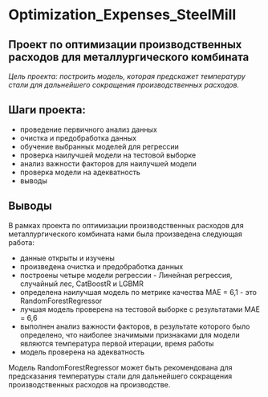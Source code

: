 # Optimization_Expenses_SteelMill


## Проект по оптимизации производственных расходов для металлургического комбината

*Цель проекта: построить модель, которая предскажет температуру стали для дальнейшего сокращения производственных расходов.*

## Шаги проекта:

- проведение первичного анализ данных <br />
- очистка и предобработка данных <br />
- обучение выбранных моделей для регрессии <br />
- проверка наилучшей модели на тестовой выборке<br />
- анализ важности факторов для наилучшей модели <br />
- проверка модели на адекватность <br />
- выводы <br />

## Выводы
В рамках проекта по оптимизации производственных расходов для металлургического комбината нами была произведена следующая работа:

- данные открыты и изучены <br />
- произведена очистка и предобработка данных <br />
- построены четыре модели регрессии - Линейная регрессия, случайный лес, CatBoostR и LGBMR <br />
- определена наилучшая модель по метрике качества MAE = 6,1 - это RandomForestRegressor <br />
- лучшая модель проверена на тестовой выборке с результатами МАЕ = 6,6 <br />
- выполнен анализ важности факторов, в результате которого было определено, что наиболее значимыми признаками для модели являются температура первой итерации, время работы <br />
- модель проверена на адекватность <br />

Модель RandomForestRegressor может быть рекомендована для предсказания температуры стали для дальнейшего сокращения производственных расходов на производстве. <br />
